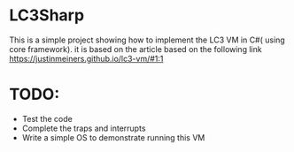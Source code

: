 ﻿# LC3Sharp
This is a simple project showing how to implement the LC3 VM in C#( using core framework). it is based on the article based on the following link
https://justinmeiners.github.io/lc3-vm/#1:1

# TODO:
- Test the code
- Complete the traps and interrupts
- Write a simple OS to demonstrate running this VM
